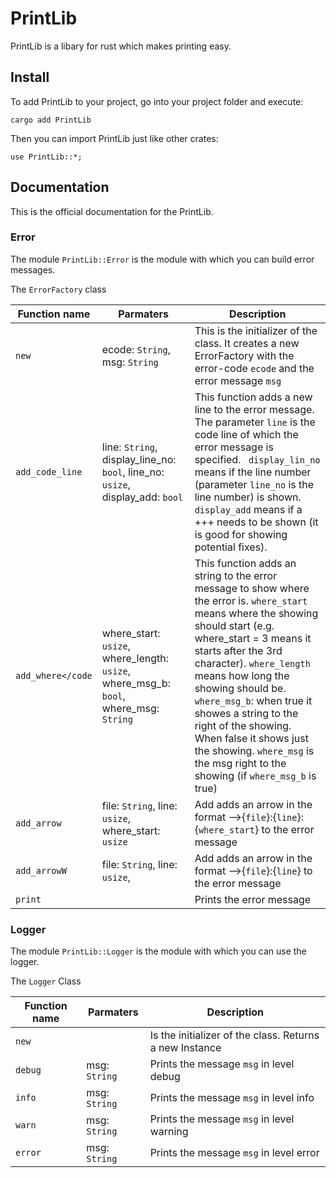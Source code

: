# PrintLib
PrintLib is a libary for rust which makes printing easy.

## Install
To add PrintLib to your project, go into your project folder and execute:
```
cargo add PrintLib
```

Then you can import PrintLib just like other crates:
```
use PrintLib::*;
```

## Documentation
This is the official documentation for the PrintLib.

### Error
The module <code>PrintLib::Error</code> is the module with which you can build error messages.

The <code>ErrorFactory</code> class

| Function name | Parmaters | Description |
|---------------|-----------|-------------|
|<code>new</code>|ecode: <code>String</code>, msg: <code>String</code>| This is the initializer of the class. It creates a new ErrorFactory with the error-code <code>ecode</code> and the error message <code>msg</code>|
|<code>add_code_line</code>|line: <code>String</code>, display_line_no: <code>bool</code>, line_no: <code>usize</code>, display_add: <code>bool</code>|This function adds a new  line to the error message. The parameter <code>line</code> is the code line of which the error message is specified. <code> display_lin_no</code> means if the line number (parameter <code>line_no</code> is the line number) is shown. <code>display_add</code> means if a +++ needs to be shown (it is good for showing potential fixes).
|<code>add_where</code|where_start: <code>usize</code>, where_length: <code>usize</code>, where_msg_b: <code>bool</code>, where_msg: <code>String</code>|This function adds an string to the error message to show where the error is. <code>where_start</code> means where the showing should start (e.g. where_start = 3 means it starts after the 3rd character). <code>where_length</code> means how long the showing should be. <code>where_msg_b</code>: when true it showes a string to the right of the showing. When false it shows just the showing. <code>where_msg</code> is the msg right to the showing (if <code>where_msg_b</code> is true)|
|<code>add_arrow</code>|file: <code>String</code>, line: <code>usize</code>, where_start: <code>usize</code>|Add adds an arrow in the format -->{<code>file</code>}:{<code>line</code>}:{<code>where_start</code>} to the error message|
|<code>add_arrowW</code>|file: <code>String</code>, line: <code>usize</code>, |Add adds an arrow in the format -->{<code>file</code>}:{<code>line</code>} to the error message|
|<code>print</code>||Prints the error message

### Logger
The module <code>PrintLib::Logger</code> is the module with which you can use the logger.

The <code>Logger</code> Class

| Function name | Parmaters | Description |
|---------------|-----------|-------------|
|<code>new</code>| | Is the initializer of the class. Returns a new Instance|
|<code>debug</code>|msg: <code>String</code>| Prints the message <code>msg</code> in level debug|
|<code>info</code>|msg: <code>String</code>| Prints the message <code>msg</code> in level info|
|<code>warn</code>|msg: <code>String</code>| Prints the message <code>msg</code> in level warning|
|<code>error</code>|msg: <code>String</code>| Prints the message <code>msg</code> in level error|